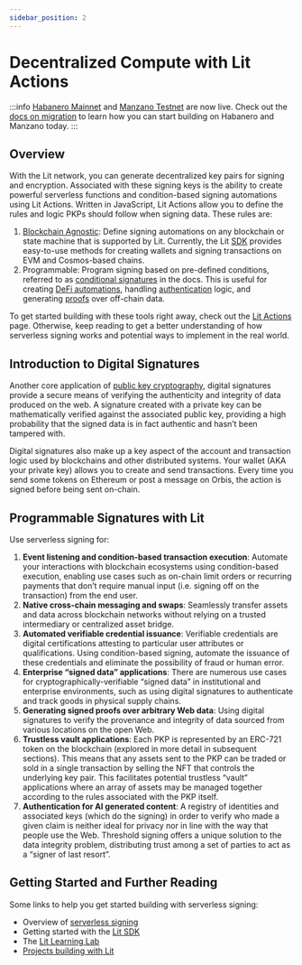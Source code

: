 ```yaml
---
sidebar_position: 2
---
```


# Decentralized Compute with Lit Actions

:::info
[Habanero Mainnet](../network/networks/mainnet) and [Manzano Testnet](../network/networks/testnet) are now live. Check out the [docs on migration](../network/migration-guide) to learn how you can start building on Habanero and Manzano today. 
:::

## Overview

With the Lit network, you can generate decentralized key pairs for signing and encryption. Associated with these signing keys is the ability to create powerful serverless functions and condition-based signing automations using Lit Actions. Written in JavaScript, Lit Actions allow you to define the rules and logic PKPs should follow when signing data. These rules are:


1. [Blockchain Agnostic](../resources/supported-chains#programmable-key-pairs): Define signing automations on any blockchain or state machine that is supported by Lit. Currently, the Lit [SDK](../sdk/installation) provides easy-to-use methods for creating wallets and signing transactions on EVM and Cosmos-based chains.
2. Programmable: Program signing based on pre-defined conditions, referred to as [conditional signatures](../sdk/serverless-signing/conditional-signing.md) in the docs. This is useful for creating [DeFi automations](https://spark.litprotocol.com/automated-portfolio-rebalancing-uniswap/), handling [authentication](../sdk/wallets/auth-methods) logic, and generating [proofs](https://spark.litprotocol.com/authenticity-matters/) over off-chain data.

To get started building with these tools right away, check out the [Lit Actions](../sdk/serverless-signing/overview) page. Otherwise, keep reading to get a better understanding of how serverless signing works and potential ways to implement in the real world.

## Introduction to Digital Signatures

Another core application of [public key cryptography](https://en.wikipedia.org/wiki/Public_key_infrastructure), digital signatures provide a secure means of verifying the authenticity and integrity of data produced on the web. A signature created with a private key can be mathematically verified against the associated public key, providing a high probability that the signed data is in fact authentic and hasn’t been tampered with.

Digital signatures also make up a key aspect of the account and transaction logic used by blockchains and other distributed systems. Your wallet (AKA your private key) allows you to create and send transactions. Every time you send some tokens on Ethereum or post a message on Orbis, the action is signed before being sent on-chain. 

## Programmable Signatures with Lit

Use serverless signing for:

1. **Event listening and condition-based transaction execution**: Automate your interactions with blockchain ecosystems using condition-based execution, enabling use cases such as on-chain limit orders or recurring payments that don’t require manual input (i.e. signing off on the transaction) from the end user.
2. **Native cross-chain messaging and swaps**: Seamlessly transfer assets and data across blockchain networks without relying on a trusted intermediary or centralized asset bridge.
3. **Automated verifiable credential issuance**: Verifiable credentials are digital certifications attesting to particular user attributes or qualifications. Using condition-based signing, automate the issuance of these credentials and eliminate the possibility of fraud or human error.
4. **Enterprise “signed data” applications**: There are numerous use cases for cryptographically-verifiable “signed data” in institutional and enterprise environments, such as using digital signatures to authenticate and track goods in physical supply chains.
5. **Generating signed proofs over arbitrary Web data**: Using digital signatures to verify the provenance and integrity of data sourced from various locations on the open Web.
6. **Trustless vault applications**: Each PKP is represented by an ERC-721 token on the blockchain (explored in more detail in subsequent sections). This means that any assets sent to the PKP can be traded or sold in a single transaction by selling the NFT that controls the underlying key pair. This facilitates potential trustless “vault” applications where an array of assets may be managed together according to the rules associated with the PKP itself.
7. **Authentication for AI generated content**: A registry of identities and associated keys (which do the signing) in order to verify who made a given claim is neither ideal for privacy nor in line with the way that people use the Web. Threshold signing offers a unique solution to the data integrity problem, distributing trust among a set of parties to act as a “signer of last resort”.

## Getting Started and Further Reading

Some links to help you get started building with serverless signing:

- Overview of [serverless signing](../sdk/serverless-signing/overview)
- Getting started with the [Lit SDK](../sdk/installation)
- The [Lit Learning Lab](/learningLab/intro-to-lit/prog-signing)
- [Projects building with Lit](https://github.com/LIT-Protocol/awesome/tree/main#projects-and-integrations)

